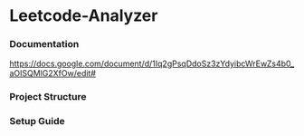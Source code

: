 # Leetcode-Analyzer

### Documentation
https://docs.google.com/document/d/1Iq2gPsqDdoSz3zYdyibcWrEwZs4b0_aOISQMlG2XfOw/edit#

### Project Structure

### Setup Guide


